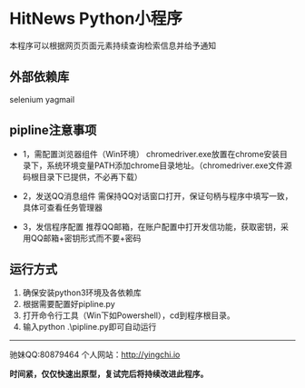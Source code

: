 # HitNews Python小程序
本程序可以根据网页页面元素持续查询检索信息并给予通知


## 外部依赖库
selenium
yagmail


## pipline注意事项

* 1，需配置浏览器组件（Win环境）
chromedriver.exe放置在chrome安装目录下，系统环境变量PATH添加chrome目录地址。（chromedriver.exe文件源码根目录下已提供，不必再下载）

* 2，发送QQ消息组件
需保持QQ对话窗口打开，保证句柄与程序中填写一致，具体可查看任务管理器

* 3，发信程序配置
推荐QQ邮箱，在账户配置中打开发信功能，获取密钥，采用QQ邮箱+密钥形式而不要+密码


## 运行方式
1. 确保安装python3环境及各依赖库
2. 根据需要配置好pipline.py
3. 打开命令行工具（Win下如Powershell），cd到程序根目录。
4. 输入python .\pipline.py即可自动运行


---
驰妹QQ:80879464
个人网站：http://yingchi.io

**时间紧，仅仅快速出原型，复试完后将持续改进此程序。**




